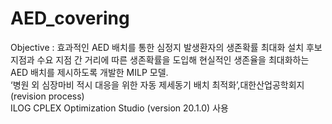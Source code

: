 # AED_covering
Objective : 효과적인 AED 배치를 통한 심정지 발생환자의 생존확률 최대화
설치 후보 지점과 수요 지점 간 거리에 따른 생존확률을 도입해 현실적인 생존율을 최대화하는 AED 배치를 제시하도록 개발한 MILP 모델.   
‘병원 외 심장마비 적시 대응을 위한 자동 제세동기 배치 최적화’,대한산업공학회지 (revision process)      
ILOG CPLEX Optimization Studio (version 20.1.0) 사용
